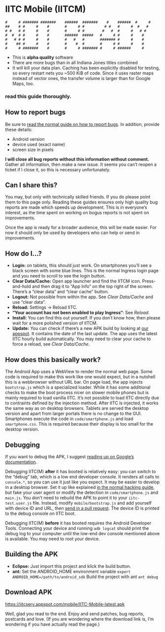 IITC Mobile (IITCM)
===================

```
#     # ####### #######    ######  #######    #    ######  #     #
##    # #     #    #       #     # #         # #   #     #  #   #
# #   # #     #    #       #     # #        #   #  #     #   # #
#  #  # #     #    #       ######  #####   #     # #     #    #
#   # # #     #    #       #   #   #       ####### #     #    #
#    ## #     #    #       #    #  #       #     # #     #    #
#     # #######    #       #     # ####### #     # ######     #
```

- This is **alpha quality** software
- There are more bugs than in all Indiana Jones titles combined
- It will kill your data plan. Caching has been explicitly disabled for testing, so every restart nets you ~500 KiB of code. Since it uses raster maps instead of vector ones, the transfer volume is larger than for Google Maps, too.


### read this guide thoroughly.

How to report bugs
------------------

Be sure to [read the normal guide on how to report bugs](https://github.com/breunigs/ingress-intel-total-conversion/blob/gh-pages/HACKING.md#how-do-i-report-bugs). In addition, provide these details:
- Android version
- device used (exact name)
- screen size in pixels

**I will close all bug reports without this information without comment.** Gather all information, then make a new issue. It seems you can’t reopen a ticket if I close it, so this is necessary unfortunately.


Can I share this?
-----------------

You may, but only with technically skilled friends. If you do please point them to this page only. Reading these guides ensures only high quality bug reports are made which speeds up development. This is in everyone’s interest, as the time spent on working on bogus reports is not spent on improvements.

Once the app is ready for a broader audience, this will be made easier. For now it should only be used by developers who can help or send in improvements.


How do I…?
----------

- **Login:** on tablets, this should just work. On smartphones you’ll see a black screen with some blue lines. This is the normal Ingress login page and you need to scroll to see the login button.
- **Clear Data/Cache:** Open app launcher and find the IITCM icon. Press-and-hold and then drag it to “App Info” on the top right of the screen. There’s a “clear data” and “clear cache” button.
- **Logout:** Not possible from within the app. See *Clear Data/Cache* and use “clear data”.
- **Reload:** Settings -> Reload IITC.
- **“Your account has not been enabled to play Ingress“**: See *Reload*.
- **Install:** You can find this out yourself. If you don’t know how, then please wait for a more polished version of IITCM.
- **Update:** You can check if there’s a new APK build by looking at [our appspot](https://iitcserv.appspot.com/mobile/). It contains the date of the last update. The app uses the latest IITC hourly build automatically. You may need to clear your cache to force a reload, see *Clear Data/Cache*.

How does this basically work?
-----------------------------

The Android App uses a WebView to render the normal web page. Some code is required to make this work like one would expect, but in a nutshell this is a webbrowser without URL bar. On page load, the app injects `bootstrap.js` which is a specialized loader. While it has some additional checks to make the boot process nicer on slower mobile phones but is mainly required to load vanilla IITC. It’s not possible to load IITC directly due to contraints defined by the injection method. After IITC is injected, it works the same way as on desktop browsers. Tablets are served the desktop version and apart from larger portals there is no change to the GUI. Smartphones execute the code in `code/smartphone.js` and load `smartphone.css`. This is required because their display is too small for the desktop version.

Debugging
---------

If you want to debug the APK, I suggest [reading up on Google’s documentation](https://developer.android.com/index.html).

Debugging IITC(M) **after** it has booted is relatively easy: you can switch to the “debug” tab, which is a low end developer console. It renders all calls to `console.*`, so you can use it just like you expect. It may be easier to develop in a desktop browser. Set it up like explained [in the normal hacking guide](https://github.com/breunigs/ingress-intel-total-conversion/blob/gh-pages/HACKING.md), but fake your user agent or modify the detection in `code/smartphone.js` and `main.js`. You don’t need to rebuild the APK to point it to your `iitc-test.user.js` file. Instead, modify `mobile/bootstrap.js` and add yourself with device ID and URL, then [send in a pull request](https://github.com/breunigs/ingress-intel-total-conversion/blob/gh-pages/HACKING.md#sending-patches). The device ID is printed to the debug console on IITC boot.

Debugging IITC(M) **before** it has booted requires the Android Developer Tools. Connecting your device and running `adb logcat` should print the debug log to your computer until the low-end dev console mentioned above is available. You may need to root your device.


Building the APK
----------------

- **Eclipse:** Just import this project and klick the build button.
- **ant:**
Set the ANDROID_HOME environment variable
    `export ANDROID_HOME=/path/to/android_sdk`
Build the project with ant
    `ant debug`


Download APK
------------

https://iitcserv.appspot.com/mobile/IITC-Mobile-latest.apk

Well, glad you read to the end. Enjoy and send patches, bug reports, postcards and love. (If you are wondering where the download link is, I’m wondering if you have actually read the page.)
